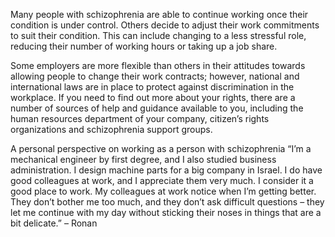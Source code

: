 Many people with schizophrenia are able to continue working once their
condition is under control. Others decide to adjust their work
commitments to suit their condition. This can include changing to a
less stressful role, reducing their number of working hours or taking
up a job share.

Some employers are more flexible than others in their attitudes
towards allowing people to change their work contracts; however,
national and international laws are in place to protect against
discrimination in the workplace. If you need to find out more about
your rights, there are a number of sources of help and guidance
available to you, including the human resources department of your
company, citizen’s rights organizations and schizophrenia support
groups.

A personal perspective on working as a person with schizophrenia “I’m
a mechanical engineer by first degree, and I also studied business
administration. I design machine parts for a big company in Israel. I
do have good colleagues at work, and I appreciate them very much. I
consider it a good place to work. My colleagues at work notice when
I’m getting better. They don’t bother me too much, and they don’t ask
difficult questions – they let me continue with my day without
sticking their noses in things that are a bit delicate.” – Ronan
